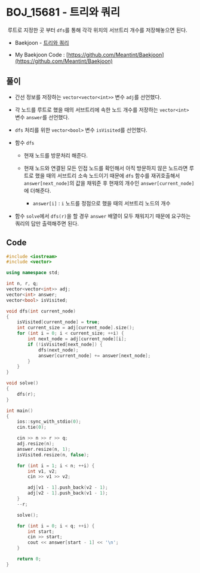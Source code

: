 # BOJ_15681 - 트리와 쿼리

&nbsp;루트로 지정한 곳 부터 `dfs`를 통해 각각 위치의 서브트리 개수를 저장해놓으면 된다.

- Baekjoon - [트리와 쿼리](https://www.acmicpc.net/problem/15681)

- My Baekjoon Code : [https://github.com/Meantint/Baekjoon](https://github.com/Meantint/Baekjoon)

## 풀이

- 간선 정보를 저장하는 `vector<vector<int>>` 변수 `adj`를 선언했다.

- 각 노드를 루트로 했을 때의 서브트리에 속한 노드 개수를 저장하는 `vector<int>` 변수 `answer`를 선언했다.

- `dfs` 처리를 위한 `vector<bool>` 변수 `isVisited`를 선언했다.

- 함수 `dfs`

  - 현재 노드를 방문처리 해준다.

  - 현재 노드와 연결된 모든 인접 노드를 확인해서 아직 방문하지 않은 노드라면 루트로 했을 때의 서브트리 소속 노드이기 때문에 `dfs` 함수를 재귀호출해서 `answer[next_node]`의 값을 채워준 후 현재의 개수인 `answer[current_node]`에 더해준다.

    - `answer[i]` : `i` 노드를 정점으로 했을 때의 서브트리 노드의 개수

- 함수 `solve`에서 `dfs(r)`을 할 경우 `answer` 배열이 모두 채워지기 때문에 요구하는 쿼리의 답만 출력해주면 된다.

## Code

```cpp
#include <iostream>
#include <vector>

using namespace std;

int n, r, q;
vector<vector<int>> adj;
vector<int> answer;
vector<bool> isVisited;

void dfs(int current_node)
{
    isVisited[current_node] = true;
    int current_size = adj[current_node].size();
    for (int i = 0; i < current_size; ++i) {
        int next_node = adj[current_node][i];
        if (!isVisited[next_node]) {
            dfs(next_node);
            answer[current_node] += answer[next_node];
        }
    }
}

void solve()
{
    dfs(r);
}

int main()
{
    ios::sync_with_stdio(0);
    cin.tie(0);

    cin >> n >> r >> q;
    adj.resize(n);
    answer.resize(n, 1);
    isVisited.resize(n, false);

    for (int i = 1; i < n; ++i) {
        int v1, v2;
        cin >> v1 >> v2;

        adj[v1 - 1].push_back(v2 - 1);
        adj[v2 - 1].push_back(v1 - 1);
    }
    --r;

    solve();

    for (int i = 0; i < q; ++i) {
        int start;
        cin >> start;
        cout << answer[start - 1] << '\n';
    }

    return 0;
}
```
